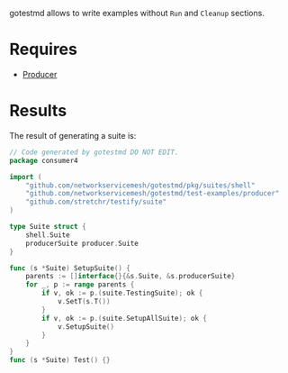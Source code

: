 gotestmd allows to write examples without `Run` and `Cleanup` sections.

# Requires

- [Producer](../)


# Results

The result of generating a suite is:
```go
// Code generated by gotestmd DO NOT EDIT.
package consumer4

import (
	"github.com/networkservicemesh/gotestmd/pkg/suites/shell"
	"github.com/networkservicemesh/gotestmd/test-examples/producer"
	"github.com/stretchr/testify/suite"
)

type Suite struct {
	shell.Suite
	producerSuite producer.Suite
}

func (s *Suite) SetupSuite() {
	parents := []interface{}{&s.Suite, &s.producerSuite}
	for _, p := range parents {
		if v, ok := p.(suite.TestingSuite); ok {
			v.SetT(s.T())
		}
		if v, ok := p.(suite.SetupAllSuite); ok {
			v.SetupSuite()
		}
	}
}
func (s *Suite) Test() {}
```